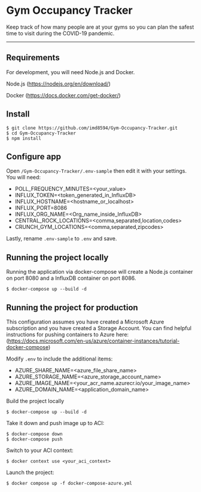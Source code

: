 # Gym Occupancy Tracker
Keep track of how many people are at your gyms so you can plan the safest time to visit during the COVID-19 pandemic.

---
## Requirements

For development, you will need Node.js and Docker.

Node.js (https://nodejs.org/en/download/)

Docker (https://docs.docker.com/get-docker/)

## Install

    $ git clone https://github.com/imd8594/Gym-Occupancy-Tracker.git
    $ cd Gym-Occupancy-Tracker
    $ npm install

## Configure app

Open `/Gym-Occupancy-Tracker/.env-sample` then edit it with your settings. You will need:

- POLL_FREQUENCY_MINUTES=<your_value>
- INFLUX_TOKEN=<token_generated_in_InfluxDB>
- INFLUX_HOSTNAME=<hostname_or_localhost>
- INFLUX_PORT=8086
- INFLUX_ORG_NAME=<Org_name_inside_InfluxDB>
- CENTRAL_ROCK_LOCATIONS=<comma,separated,location,codes>
- CRUNCH_GYM_LOCATIONS=<comma,separated,zipcodes>

Lastly, rename `.env-sample` to `.env` and save.

## Running the project locally

Running the application via docker-compose will create a Node.js container on port 8080 and a InfluxDB container on port 8086.

    $ docker-compose up --build -d
    
## Running the project for production

This configuration assumes you have created a Microsoft Azure subscription and you have created a Storage Account.
You can find helpful instructions for pushing containers to Azure here: (https://docs.microsoft.com/en-us/azure/container-instances/tutorial-docker-compose)

Modify `.env` to include the additional items: 

- AZURE_SHARE_NAME=<azure_file_share_name>
- AZURE_STORAGE_NAME=<azure_storage_account_name>
- AZURE_IMAGE_NAME=<your_acr_name.azurecr.io/your_image_name>
- AZURE_DOMAIN_NAME=<application_domain_name>

Build the project locally

    $ docker-compose up --build -d
  
Take it down and push image up to ACI:

    $ docker-compose down
    $ docker-compose push

Switch to your ACI context:

    $ docker context use <your_aci_context>

Launch the project:

    $ docker compose up -f docker-compose-azure.yml
